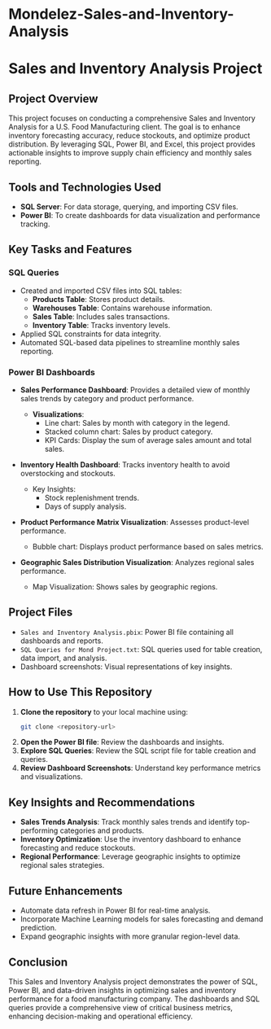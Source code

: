 # Mondelez-Sales-and-Inventory-Analysis
# Sales and Inventory Analysis Project

## Project Overview
This project focuses on conducting a comprehensive Sales and Inventory Analysis for a U.S. Food Manufacturing client. The goal is to enhance inventory forecasting accuracy, reduce stockouts, and optimize product distribution. By leveraging SQL, Power BI, and Excel, this project provides actionable insights to improve supply chain efficiency and monthly sales reporting.

## Tools and Technologies Used
- **SQL Server**: For data storage, querying, and importing CSV files.
- **Power BI**: To create dashboards for data visualization and performance tracking.

## Key Tasks and Features

### SQL Queries
- Created and imported CSV files into SQL tables:
  - **Products Table**: Stores product details.
  - **Warehouses Table**: Contains warehouse information.
  - **Sales Table**: Includes sales transactions.
  - **Inventory Table**: Tracks inventory levels.
- Applied SQL constraints for data integrity.
- Automated SQL-based data pipelines to streamline monthly sales reporting.

### Power BI Dashboards
- **Sales Performance Dashboard**: Provides a detailed view of monthly sales trends by category and product performance.
  - **Visualizations**:
    - Line chart: Sales by month with category in the legend.
    - Stacked column chart: Sales by product category.
    - KPI Cards: Display the sum of average sales amount and total sales.

- **Inventory Health Dashboard**: Tracks inventory health to avoid overstocking and stockouts.
  - Key Insights:
    - Stock replenishment trends.
    - Days of supply analysis.

- **Product Performance Matrix Visualization**: Assesses product-level performance.
  - Bubble chart: Displays product performance based on sales metrics.

- **Geographic Sales Distribution Visualization**: Analyzes regional sales performance.
  - Map Visualization: Shows sales by geographic regions.

## Project Files
- `Sales and Inventory Analysis.pbix`: Power BI file containing all dashboards and reports.
- `SQL Queries for Mond Project.txt`: SQL queries used for table creation, data import, and analysis.
- Dashboard screenshots: Visual representations of key insights.

## How to Use This Repository
1. **Clone the repository** to your local machine using:
   ```bash
   git clone <repository-url>
   ```
2. **Open the Power BI file**: Review the dashboards and insights.
3. **Explore SQL Queries**: Review the SQL script file for table creation and queries.
4. **Review Dashboard Screenshots**: Understand key performance metrics and visualizations.

## Key Insights and Recommendations
- **Sales Trends Analysis**: Track monthly sales trends and identify top-performing categories and products.
- **Inventory Optimization**: Use the inventory dashboard to enhance forecasting and reduce stockouts.
- **Regional Performance**: Leverage geographic insights to optimize regional sales strategies.

## Future Enhancements
- Automate data refresh in Power BI for real-time analysis.
- Incorporate Machine Learning models for sales forecasting and demand prediction.
- Expand geographic insights with more granular region-level data.

## Conclusion
This Sales and Inventory Analysis project demonstrates the power of SQL, Power BI, and data-driven insights in optimizing sales and inventory performance for a food manufacturing company. The dashboards and SQL queries provide a comprehensive view of critical business metrics, enhancing decision-making and operational efficiency.


